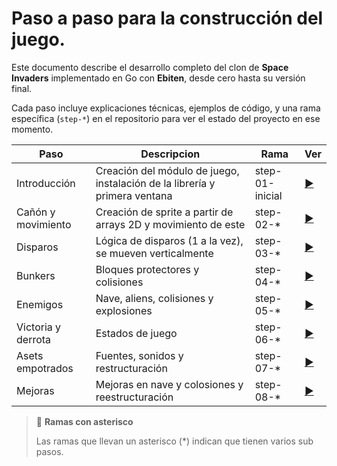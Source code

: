# Paso a paso para la construcción del juego.
Este documento describe el desarrollo completo del clon de **Space Invaders** implementado en Go con **Ebiten**, desde cero hasta su versión final.

Cada paso incluye explicaciones técnicas, ejemplos de código, y una rama específica (`step-*`) en el repositorio para ver el estado del proyecto en ese momento.

|Paso|Descripcion|Rama|Ver|
|----|-----------|----|---|
|Introducción|Creación del módulo de juego, instalación de la librería y primera ventana | step-01-inicial|[▶️](./1_introduccion.md)|
|Cañón y movimiento|Creación de sprite a partir de arrays 2D y movimiento de este | step-02-*|[▶️](./4_canon_y_movimiento.md)|
|Disparos|Lógica de disparos (1 a la vez), se mueven verticalmente| step-03-*|[▶️](./5_disparos.md)|
|Bunkers|Bloques protectores y colisiones| step-04-*|[▶️](./6_bunker.md)|
|Enemigos|Nave, aliens, colisiones y explosiones| step-05-*|[▶️](./7_enemigos.md)|
|Victoria y derrota|Estados de juego| step-06-*|[▶️](./8_victoria_y_derrota.md)|
|Asets empotrados|Fuentes, sonidos y restructuración| step-07-*|[▶️](./9_mejoras_adicionales.md)|
|Mejoras|Mejoras en nave y colosiones y reestructuración| step-08-*|[▶️](./10_mejoras.md)|


> 🔔 **Ramas con asterisco**
>
> Las ramas que llevan un asterisco (*) indican que tienen varios sub pasos.


